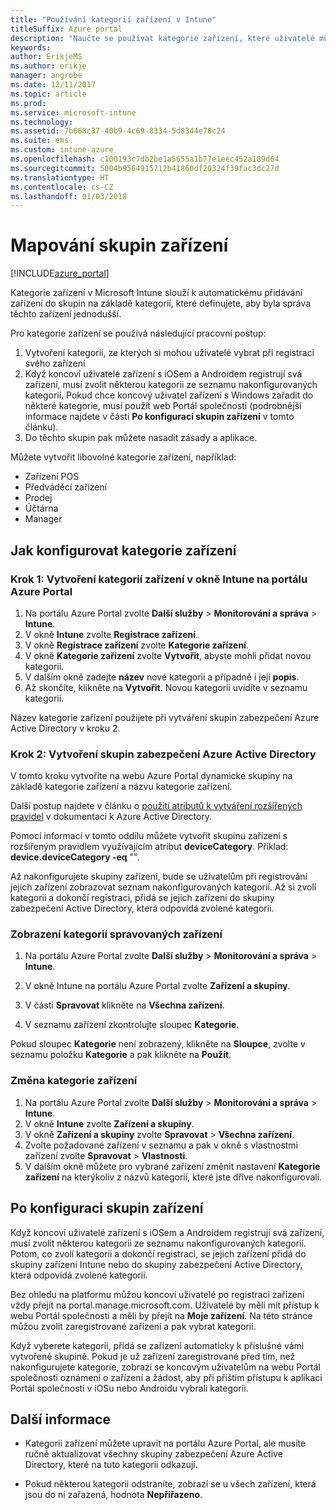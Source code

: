 ```yaml
---
title: "Používání kategorií zařízení v Intune"
titleSuffix: Azure portal
description: "Naučte se používat kategorie zařízení, které uživatelé můžou volit, když si registrují svoje zařízení v Intune."
keywords: 
author: ErikjeMS
ms.author: erikje
manager: angrobe
ms.date: 12/11/2017
ms.topic: article
ms.prod: 
ms.service: microsoft-intune
ms.technology: 
ms.assetid: 7b668c37-40b9-4c69-8334-5d8344e78c24
ms.suite: ems
ms.custom: intune-azure
ms.openlocfilehash: c100193c7db2be1a5655a1b77e1eec452a189d64
ms.sourcegitcommit: 5004b9564915712b41860df20324f39fac3dc27d
ms.translationtype: HT
ms.contentlocale: cs-CZ
ms.lasthandoff: 01/03/2018
---
```

# <a name="map-device-groups"></a>Mapování skupin zařízení

[!INCLUDE[azure_portal](./includes/azure_portal.md)]

Kategorie zařízení v Microsoft Intune slouží k automatickému přidávání zařízení do skupin na základě kategorií, které definujete, aby byla správa těchto zařízení jednodušší.

Pro kategorie zařízení se používá následující pracovní postup:
1. Vytvoření kategorií, ze kterých si mohou uživatelé vybrat při registraci svého zařízení
2. Když koncoví uživatelé zařízení s iOSem a Androidem registrují svá zařízení, musí zvolit některou kategorii ze seznamu nakonfigurovaných kategorií. Pokud chce koncový uživatel zařízení s Windows zařadit do některé kategorie, musí použít web Portál společnosti (podrobnější informace najdete v části **Po konfiguraci skupin zařízení** v tomto článku).
3. Do těchto skupin pak můžete nasadit zásady a aplikace.

Můžete vytvořit libovolné kategorie zařízení, například:
- Zařízení POS
- Předváděcí zařízení
- Prodej
- Účtárna
- Manager

## <a name="how-to-configure-device-categories"></a>Jak konfigurovat kategorie zařízení

### <a name="step-1---create-device-categories-in-the-intune-blade-of-the-azure-portal"></a>Krok 1: Vytvoření kategorií zařízení v okně Intune na portálu Azure Portal
1. Na portálu Azure Portal zvolte **Další služby** > **Monitorování a správa** > **Intune**.
3. V okně **Intune** zvolte **Registrace zařízení**.
3. V okně **Registrace zařízení** zvolte **Kategorie zařízení**.
4. V okně **Kategorie zařízení** zvolte **Vytvořit**, abyste mohli přidat novou kategorii.
5. V dalším okně zadejte **název** nové kategorii a případně i její **popis**.
6. Až skončíte, klikněte na **Vytvořit**. Novou kategorii uvidíte v seznamu kategorií.

Název kategorie zařízení použijete při vytváření skupin zabezpečení Azure Active Directory v kroku 2.

### <a name="step-2---create-azure-active-directory-security-groups"></a>Krok 2: Vytvoření skupin zabezpečení Azure Active Directory
V tomto kroku vytvoříte na webu Azure Portal dynamické skupiny na základě kategorie zařízení a názvu kategorie zařízení.

Další postup najdete v článku o [použití atributů k vytváření rozšířených pravidel](https://azure.microsoft.com/documentation/articles/active-directory-accessmanagement-groups-with-advanced-rules/#using-attributes-to-create-rules-for-device-objects) v dokumentaci k Azure Active Directory.

Pomocí informací v tomto oddílu můžete vytvořit skupinu zařízení s rozšířeným pravidlem využívajícím atribut **deviceCategory**. Příklad: **device.deviceCategory -eq** "*<the device category name you got from the Azure portal>*".

Až nakonfigurujete skupiny zařízení, bude se uživatelům při registrování jejich zařízení zobrazovat seznam nakonfigurovaných kategorií. Až si zvolí kategorii a dokončí registraci, přidá se jejich zařízení do skupiny zabezpečení Active Directory, která odpovídá zvolené kategorii.

### <a name="how-to-view-the-categories-of-devices-you-manage"></a>Zobrazení kategorií spravovaných zařízení

1.  Na portálu Azure Portal zvolte **Další služby** > **Monitorování a správa** > **Intune**.

2. V okně Intune na portálu Azure Portal zvolte **Zařízení a skupiny**.

3.  V části **Spravovat** klikněte na **Všechna zařízení**.

4.  V seznamu zařízení zkontrolujte sloupec **Kategorie**.

Pokud sloupec **Kategorie** není zobrazený, klikněte na **Sloupce**, zvolte v seznamu položku **Kategorie** a pak klikněte na **Použít**.

### <a name="to-change-the-category-of-a-device"></a>Změna kategorie zařízení

1. Na portálu Azure Portal zvolte **Další služby** > **Monitorování a správa** > **Intune**.
3. V okně **Intune** zvolte **Zařízení a skupiny**.
4. V okně **Zařízení a skupiny** zvolte **Spravovat** > **Všechna zařízení**.
5. Zvolte požadované zařízení v seznamu a pak v okně s vlastnostmi zařízení zvolte **Spravovat** > **Vlastnosti**.
6. V dalším okně můžete pro vybrané zařízení změnit nastavení **Kategorie zařízení** na kterýkoliv z názvů kategorií, které jste dříve nakonfigurovali.

## <a name="after-you-configure-device-groups"></a>Po konfiguraci skupin zařízení

Když koncoví uživatelé zařízení s iOSem a Androidem registrují svá zařízení, musí zvolit některou kategorii ze seznamu nakonfigurovaných kategorií. Potom, co zvolí kategorii a dokončí registraci, se jejich zařízení přidá do skupiny zařízení Intune nebo do skupiny zabezpečení Active Directory, která odpovídá zvolené kategorii.

Bez ohledu na platformu můžou koncoví uživatelé po registraci zařízení vždy přejít na portal.manage.microsoft.com. Uživatelé by měli mít přístup k webu Portál společnosti a měli by přejít na **Moje zařízení**. Na této stránce můžou zvolit zaregistrované zařízení a pak vybrat kategorii.

Když vyberete kategorii, přidá se zařízení automaticky k příslušné vámi vytvořené skupině. Pokud je už zařízení zaregistrované před tím, než nakonfigurujete kategorie, zobrazí se koncovým uživatelům na webu Portál společnosti oznámení o zařízení a žádost, aby při příštím přístupu k aplikaci Portál společnosti v iOSu nebo Androidu vybrali kategorii.

## <a name="further-information"></a>Další informace
- Kategorii zařízení můžete upravit na portálu Azure Portal, ale musíte ručně aktualizovat všechny skupiny zabezpečení Azure Active Directory, které na tuto kategorii odkazují.

- Pokud některou kategorii odstraníte, zobrazí se u všech zařízení, která jsou do ní zařazená, hodnota **Nepřiřazeno**.
